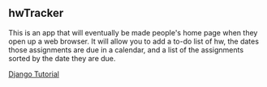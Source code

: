 ## hwTracker

This is an app that will eventually be made people's home page when they open up a web browser. It will allow you to add a to-do list of hw, the dates those assignments are due in a calendar, and a list of the assignments sorted by the date they are due.

[Django Tutorial](http://tutorial.djangogirls.org/en/)

